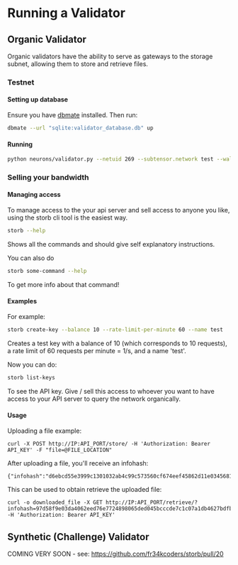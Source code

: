 # Running a Validator

## Organic Validator

Organic validators have the ability to serve as gateways to the storage subnet, allowing them to store and retrieve files.

### Testnet

#### Setting up database

Ensure you have [dbmate](https://github.com/amacneil/dbmate) installed. Then run:

```bash
dbmate --url "sqlite:validator_database.db" up
```

#### Running

```bash
python neurons/validator.py --netuid 269 --subtensor.network test --wallet.name VALIDATOR_WALLET --wallet.hotkey VALIDATOR_HOTKEY --logging.debug --organic True --neuron.epoch_length 5 --axon.port AXON_PORT --dht.port 6945
```

### Selling your bandwidth

#### Managing access

To manage access to the your api server and sell access to anyone you like, using the storb cli tool is the easiest way.

```bash
storb --help
```

Shows all the commands and should give self explanatory instructions.

You can also do

```bash
storb some-command --help
```

To get more info about that command!

#### Examples

For example:

```bash
storb create-key --balance 10 --rate-limit-per-minute 60 --name test
```
Creates a test key with a balance of 10 (which corresponds to 10 requests), a rate limit of 60 requests per minute = 1/s, and a name 'test'.

Now you can do:
```bash
storb list-keys
```
To see the API key. Give / sell this access to whoever you want to have access to your API server to query the network organically.

#### Usage
Uploading a file example:
```
curl -X POST http://IP:API_PORT/store/ -H 'Authorization: Bearer API_KEY' -F "file=@FILE_LOCATION"
```
After uploading a file, you'll receive an infohash:
```
{"infohash":"d6ebcd55e3999c1301032ab4c99c573560cf674eef45862d11e0345681c1afce"}
```

This can be used to obtain retrieve the uploaded file:
```
curl -o downloaded_file -X GET http://IP:API_PORT/retrieve/?infohash=97d58f9e03da4062eed76e7724898065ded045bcccde7c1c07a1db4627bdfb66 -H 'Authorization: Bearer API_KEY'
```

## Synthetic (Challenge) Validator

COMING VERY SOON - see: https://github.com/fr34kcoders/storb/pull/20
